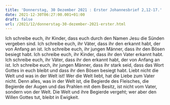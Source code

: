 ```yaml
---
title: 'Donnerstag, 30 Dezember 2021 : Erster Johannesbrief 2,12-17.'
date: 2021-12-30T06:27:00.001+01:00
draft: false
url: /2021/12/donnerstag-30-dezember-2021-erster.html
---
```


Ich schreibe euch, ihr Kinder, dass euch durch den Namen Jesu die Sünden vergeben sind. Ich schreibe euch, ihr Väter, dass ihr den erkannt habt, der von Anfang an ist. Ich schreibe euch, ihr jungen Männer, dass ihr den Bösen besiegt habt. Ich schreibe euch, ihr Kinder, dass ihr den Vater erkannt habt. Ich schreibe euch, ihr Väter, dass ihr den erkannt habt, der von Anfang an ist. Ich schreibe euch, ihr jungen Männer, dass ihr stark seid, dass das Wort Gottes in euch bleibt und dass ihr den Bösen besiegt habt. Liebt nicht die Welt und was in der Welt ist! Wer die Welt liebt, hat die Liebe zum Vater nicht. Denn alles, was in der Welt ist, die Begierde des Fleisches, die Begierde der Augen und das Prahlen mit dem Besitz, ist nicht vom Vater, sondern von der Welt. Die Welt und ihre Begierde vergeht; wer aber den Willen Gottes tut, bleibt in Ewigkeit.